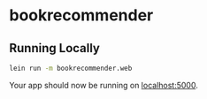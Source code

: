 
# bookrecommender

## Running Locally

```sh
lein run -m bookrecommender.web
```

Your app should now be running on [localhost:5000](http://localhost:5000/).

